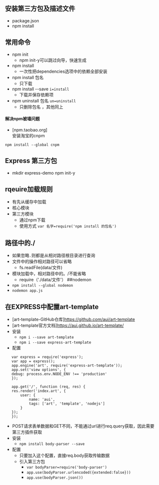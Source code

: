 ## 安装第三方包及描述文件
+ package.json
+ npm install
## 常用命令
+ npm init
    + npm init-y可以跳过向导，快速生成
+ npm install 
    + 一次性把dependencies选项中的依赖全部安装
+ npm install 包名
    + 只下载
+ npm install --save    `i=install`
    + 下载并保存依赖项
+ npm uninstall 包名    `un=uninstall`
    + 只删除包名 ，其他同上
#### 解决npm被墙问题
+ [npm.taobao.org]  
安装淘宝的cnpm
 ```shell
 npm install --global cnpm
 ```
 ## Express  第三方包
 + mkdir express-demo
 npm init-y
 ## rqeuire加载规则
 + 有先从缓存中加载
 + 核心模块
 + 第三方模块   
    + 通过npm下载
    + 使用方式 `var 名字=require('npm install 的包名') ` 
## 路径中的./
+ 如果忽略`.`则都是从相对路径根目录进行查询
+ 文件中的操作相对路径可以省略
    + fs.readFile(data/文件)   
+ 模块加载中，相对路径中的。/不能省略
    + require（'./data/文件'）
##nodemon
+ `npm install --global nodemon`
+ `nodemon app.js`
## 在EXPRESS中配置art-template
+ [art-template-GitHub仓库]https://github.com/aui/art-template
+ [art-template官方文档]https://aui.github.io/art-template/
+ 安装
    + `npm i --save art-template`
    + `npm i --save express-art-template`
+ 配置
 ``` 
    var express = require('express');
    var app = express();
    app.engine('art', require('express-art-template'));
    app.set('view options', {
    debug: process.env.NODE_ENV !== 'production'
    });

    app.get('/', function (req, res) {
    res.render('index.art', {
        user: {
            name: 'aui',
            tags: ['art', 'template', 'nodejs']
        }
    });
    }); 
```
+  POST请求表单数据和GET不同，不能通过url进行req.query获取，因此需要第三方插件获取
+ 安装
    - `npm install body-parser --save`
+ 配置
    - 只要加入这个配置，直接req.body获取传输数据
    - 引入第三方包
        * `var bodyParser=require('body-parser')`
        * `app.use(bodyParser.urlencoded({extended:false}))`
        * `app.use(bodyParser.json())`


 


        

